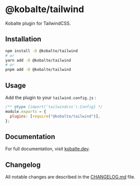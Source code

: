 # @kobalte/tailwind

Kobalte plugin for TailwindCSS.

## Installation

```bash
npm install -D @kobalte/tailwind
# or
yarn add -D @kobalte/tailwind
# or
pnpm add -D @kobalte/tailwind
```

## Usage

Add the plugin to your `tailwind.config.js` :

```js
/** @type {import('tailwindcss').Config} */
module.exports = {
  plugins: [require("@kobalte/tailwind")],
};
```

## Documentation

For full documentation, visit [kobalte.dev](https://kobalte.dev/).

## Changelog

All notable changes are described in the [CHANGELOG.md](./CHANGELOG.md) file.
